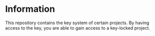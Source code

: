 # Information

This repository contains the key system of certain projects.
By having access to the key, you are able to gain access to a key-locked project.
